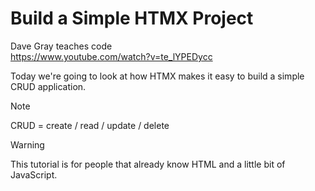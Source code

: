 # Build a Simple HTMX Project

Dave Gray teaches code  
https://www.youtube.com/watch?v=te_lYPEDycc  

Today we're going to look at how HTMX makes it easy to build a simple CRUD application.  

>[!note]
>CRUD = create / read / update / delete

>[!warning]
>This tutorial is for people that already know HTML and a little bit of JavaScript.

## 
